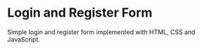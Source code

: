 Login and Register Form 
=======================

Simple login and register form implemented with HTML, CSS and JavaScript.
